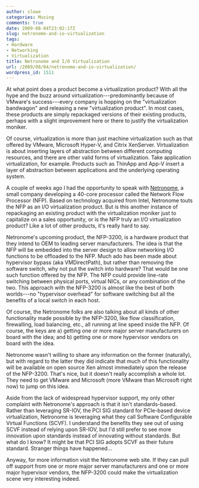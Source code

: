 ```yaml
---
author: slowe
categories: Musing
comments: true
date: 2009-08-04T23:02:17Z
slug: netronome-and-io-virtualization
tags:
- Hardware
- Networking
- Virtualization
title: Netronome and I/O Virtualization
url: /2009/08/04/netronome-and-io-virtualization/
wordpress_id: 1511
---
```


At what point does a product become a virtualization product? With all the hype and the buzz around virtualization---predominantly because of VMware's success---every company is hopping on the "virtualization bandwagon" and releasing a new "virtualization product". In most cases, these products are simply repackaged versions of their existing products, perhaps with a slight improvement here or there to justify the virtualization moniker.

Of course, virtualization is more than just machine virtualization such as that offered by VMware, Microsoft Hyper-V, and Citrix XenServer. Virtualization is about inserting layers of abstraction between different computing resources, and there are other valid forms of virtualization. Take application virtualization, for example. Products such as ThinApp and App-V insert a layer of abstraction between applications and the underlying operating system.

A couple of weeks ago I had the opportunity to speak with [Netronome](http://www.netronome.com/), a small company developing a 40-core processor called the Network Flow Processor (NFP). Based on technology acquired from Intel, Netronome touts the NFP as an I/O virtualization product. But is this another instance of repackaging an existing product with the virtualization moniker just to capitalize on a sales opportunity, or is the NFP truly an I/O virtualization product? Like a lot of other products, it's really hard to say.

Netronome's upcoming product, the NFP-3200, is a hardware product that they intend to OEM to leading server manufacturers. The idea is that the NFP will be embedded into the server design to allow networking I/O functions to be offloaded to the NFP. Much ado has been made about hypervisor bypass (aka VMDirectPath), but rather than removing the software switch, why not put the switch into hardware? That would be one such function offered by the NFP. The NFP could provide line-rate switching between physical ports, virtual NICs, or any combination of the two. This approach with the NFP-3200 is almost like the best of both worlds---no "hypervisor overhead" for software switching but all the benefits of a local switch in each host.

Of course, the Netronome folks are also talking about all kinds of other functionality made possible by the NFP-3200, like flow classification, firewalling, load balancing, etc., all running at line speed inside the NFP. Of course, the keys are a) getting one or more major server manufacturers on board with the idea; and b) getting one or more hypervisor vendors on board with the idea.

Netronome wasn't willing to share any information on the former (naturally), but with regard to the latter they did indicate that much of this functionality will be available on open source Xen almost immediately upon the release of the NFP-3200. That's nice, but it doesn't really accomplish a whole lot. They need to get VMware and Microsoft (more VMware than Microsoft right now) to jump on this idea.

Aside from the lack of widespread hypervisor support, my only other complaint with Netronome's approach is that it isn't standards-based. Rather than leveraging SR-IOV, the PCI SIG standard for PCIe-based device virtualization, Netronome is leveraging what they call Software Configurable Virtual Functions (SCVF). I understand the benefits they see out of using SCVF instead of relying upon SR-IOV, but I'd still prefer to see more innovation upon standards instead of innovating without standards. But what do I know? It might be that PCI SIG adopts SCVF as their future standard. Stranger things have happened...

Anyway, for more information visit the Netronome web site. If they can pull off support from one or more major server manufacturers and one or more major hypervisor vendors, the NFP-3200 could make the virtualization scene very interesting indeed.
